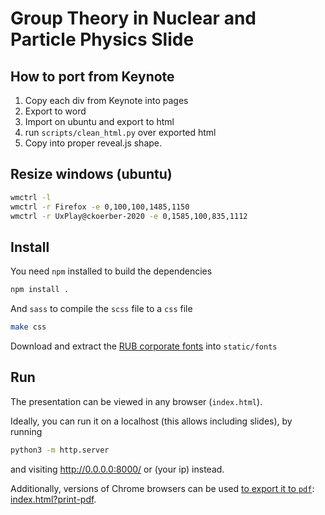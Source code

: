 # Group Theory in Nuclear and Particle Physics Slide

## How to port from Keynote

1. Copy each div from Keynote into pages
2. Export to word
3. Import on ubuntu and export to html
4. run `scripts/clean_html.py` over exported html
5. Copy into proper reveal.js shape.

## Resize windows (ubuntu)

```bash
wmctrl -l
wmctrl -r Firefox -e 0,100,100,1485,1150
wmctrl -r UxPlay@ckoerber-2020 -e 0,1585,100,835,1112
```
## Install
You need `npm` installed to build the dependencies
```bash
npm install .
```
And `sass` to compile the `scss` file to a `css` file
```bash
make css
```

Download and extract the [RUB corporate fonts](https://serviceportal.ruhr-uni-bochum.de/Begriffesammlung/Documents/RUB-Corporate-Design-Fonts.zip) into `static/fonts`

## Run

The presentation can be viewed in any browser (`index.html`).

Ideally, you can run it on a localhost (this allows including slides), by running
```bash
python3 -m http.server
```
and visiting http://0.0.0.0:8000/ or (your ip) instead.

Additionally, versions of Chrome browsers can be used [to export it to `pdf`](https://revealjs.com/pdf-export/): [index.html?print-pdf](index.html?print-pdf).
